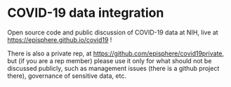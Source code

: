 # COVID-19 data integration
Open source code and public discussion of COVID-19 data at NIH, live at https://episphere.github.io/covid19 !

There is also a private rep, at https://github.com/episphere/covid19private, but (if you are a rep member) please use it only for what should not be discussed publicly, such as management issues (there is a github project there), governance of sensitive data, etc.
